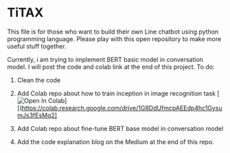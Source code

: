 # TiTAX
This file is for those who want to build their own Line chatbot using python programming language. Please play with this open repository to make more useful stuff together.

Currently, i am trying to implement BERT basic model in conversation model. I will post the code and colab link at the end of this project. 
 To do:
 1. Clean the code
 2. Add Colab repo about how to train inception in image recognition task
 [![Open In Colab](https://colab.research.google.com/assets/colab-badge.svg)][(https://colab.research.google.com/drive/1G8DdUfmcpAEEdp4hc1GysumJs3fEsMq2]


 3. Add Colab repo about fine-tune BERT base model in conversation model
 4. Add the code explanation blog on the Medium at the end of this repo.
